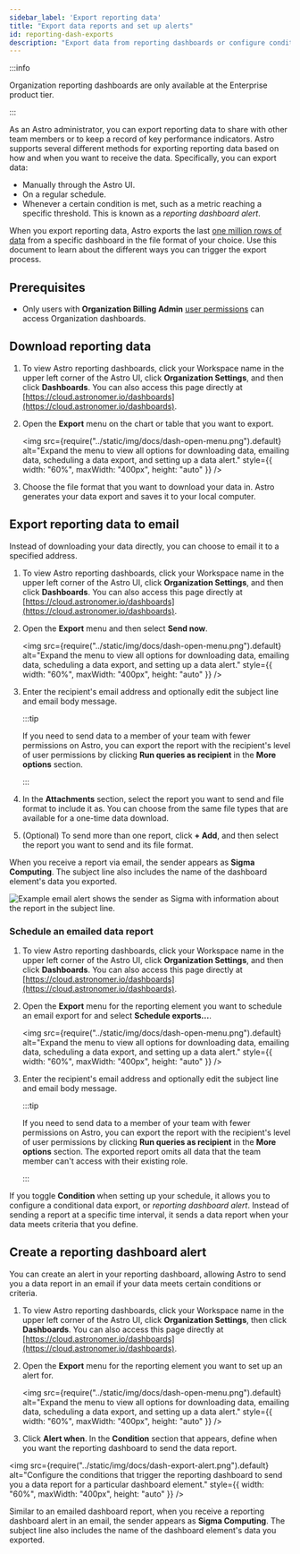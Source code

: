 ```yaml
---
sidebar_label: 'Export reporting data'
title: "Export data reports and set up alerts"
id: reporting-dash-exports
description: "Export data from reporting dashboards or configure conditional exports as alerts."
---
```


:::info

Organization reporting dashboards are only available at the Enterprise product tier.

:::

As an Astro administrator, you can export reporting data to share with other team members or to keep a record of key performance indicators. Astro supports several different methods for exporting reporting data based on how and when you want to receive the data. Specifically, you can export data:

- Manually through the Astro UI.
- On a regular schedule.
- Whenever a certain condition is met, such as a metric reaching a specific threshold. This is known as a *reporting dashboard alert*.

When you export reporting data, Astro exports the last [one million rows of data](https://help.sigmacomputing.com/docs/download-export-and-upload-limitations) from a specific dashboard in the file format of your choice. Use this document to learn about the different ways you can trigger the export process.

## Prerequisites

- Only users with **Organization Billing Admin** [user permissions](user-permissions.md#organization-roles) can access Organization dashboards.

## Download reporting data

1. To view Astro reporting dashboards, click your Workspace name in the upper left corner of the Astro UI, click **Organization Settings**, and then click **Dashboards**. You can also access this page directly at [https://cloud.astronomer.io/dashboards](https://cloud.astronomer.io/dashboards).
2. Open the **Export** menu on the chart or table that you want to export.

    <img src={require("../static/img/docs/dash-open-menu.png").default} alt="Expand the menu to view all options for downloading data, emailing data, scheduling a data export, and setting up a data alert." style={{ width: "60%", maxWidth: "400px", height: "auto" }} />

3. Choose the file format that you want to download your data in. Astro generates your data export and saves it to your local computer.

## Export reporting data to email

Instead of downloading your data directly, you can choose to email it to a specified address.

1. To view Astro reporting dashboards, click your Workspace name in the upper left corner of the Astro UI, click **Organization Settings**, and then click **Dashboards**. You can also access this page directly at [https://cloud.astronomer.io/dashboards](https://cloud.astronomer.io/dashboards).
2. Open the **Export** menu and then select **Send now**.

    <img src={require("../static/img/docs/dash-open-menu.png").default} alt="Expand the menu to view all options for downloading data, emailing data, scheduling a data export, and setting up a data alert." style={{ width: "60%", maxWidth: "400px", height: "auto" }} />

3. Enter the recipient's email address and optionally edit the subject line and email body message.

    :::tip

    If you need to send data to a member of your team with fewer permissions on Astro, you can export the report with the recipient's level of user permissions by clicking **Run queries as recipient** in the **More options** section.

    :::
4. In the **Attachments** section, select the report you want to send and file format to include it as. You can choose from the same file types that are available for a one-time data download.
5. (Optional) To send more than one report, click **+ Add**, and then select the report you want to send and its file format.

When you receive a report via email, the sender appears as **Sigma Computing**. The subject line also includes the name of the dashboard element's data you exported.

![Example email alert shows the sender as Sigma with information about the report in the subject line.](/img/docs/dash-email-alert.png)

### Schedule an emailed data report

1. To view Astro reporting dashboards, click your Workspace name in the upper left corner of the Astro UI, click **Organization Settings**, and then click **Dashboards**. You can also access this page directly at [https://cloud.astronomer.io/dashboards](https://cloud.astronomer.io/dashboards).
2. Open the **Export** menu for the reporting element you want to schedule an email export for and select **Schedule exports...**.

    <img src={require("../static/img/docs/dash-open-menu.png").default} alt="Expand the menu to view all options for downloading data, emailing data, scheduling a data export, and setting up a data alert." style={{ width: "60%", maxWidth: "400px", height: "auto" }} />

3. Enter the recipient's email address and optionally edit the subject line and email body message.

    :::tip

    If you need to send data to a member of your team with fewer permissions on Astro, you can export the report with the recipient's level of user permissions by clicking **Run queries as recipient** in the **More options** section. The exported report omits all data that the team member can't access with their existing role.

    :::


If you toggle **Condition** when setting up your schedule, it allows you to configure a conditional data export, or *reporting dashboard alert*. Instead of sending a report at a specific time interval, it sends a data report when your data meets criteria that you define.

## Create a reporting dashboard alert

You can create an alert in your reporting dashboard, allowing Astro to send you a data report in an email if your data meets certain conditions or criteria.

1. To view Astro reporting dashboards, click your Workspace name in the upper left corner of the Astro UI, click **Organization Settings**, then click **Dashboards**. You can also access this page directly at [https://cloud.astronomer.io/dashboards](https://cloud.astronomer.io/dashboards).
2. Open the **Export** menu for the reporting element you want to set up an alert for.

    <img src={require("../static/img/docs/dash-open-menu.png").default} alt="Expand the menu to view all options for downloading data, emailing data, scheduling a data export, and setting up a data alert." style={{ width: "60%", maxWidth: "400px", height: "auto" }} />

3. Click **Alert when**. In the **Condition** section that appears, define when you want the reporting dashboard to send the data report.

<img src={require("../static/img/docs/dash-export-alert.png").default} alt="Configure the conditions that trigger the reporting dashboard to send you a data report for a particular dashboard element." style={{ width: "60%", maxWidth: "400px", height: "auto" }} />

Similar to an emailed dashboard report, when you receive a reporting dashboard alert in an email, the sender appears as **Sigma Computing**. The subject line also includes the name of the dashboard element's data you exported.

